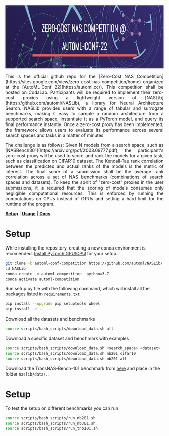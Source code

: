 
<div align="center">
  <img src="images/zcp_competition.png" width="1000" height="200">
</div>

<p align=justify>
This is the official github repo for the [Zero-Cost NAS Competition](https://sites.google.com/view/zero-cost-nas-competition/home) organized at the [AutoML-Conf 22](https://automl.cc/). This competition shall be hosted on CodaLab. Participants will be required to implement their zero-cost proxies using a lightweight version of [NASLib](https://github.com/automl/NASLib), a library for Neural Architecture Search. NASLib provides users with a range of tabular and surrogate benchmarks, making it easy to sample a random architecture from a supported search space, instantiate it as a PyTorch model, and query its final performance instantly. Once a zero-cost proxy has been implemented, the framework allows users to evaluate its performance across several search spaces and tasks in a matter of minutes.
</p>
<p align=justify>
The challenge is as follows: Given N models from a search space, such as [NASBench301](https://arxiv.org/pdf/2008.09777.pdf), the participant's zero-cost proxy will be used to score and rank the models for a given task, such as classification on CIFAR10 dataset. The Kendall-Tau rank correlation between the predicted and actual ranks of the models is the metric of interest. The final score of a submission shall be the average rank correlation across a set of NAS benchmarks (combinations of search spaces and datasets). To keep the spirit of "zero-cost" proxies in the user submissions, it is required that the scoring of models consumes only negligible computational resources. This is enforced by running the computations on CPUs instead of GPUs and setting a hard limit for the runtime of the program.

</p>



[**Setup**](#setup)
| [**Usage**](#usage)
| [**Docs**](examples/)

# Setup

While installing the repository, creating a new conda environment is recomended. [Install PyTorch GPU/CPU](https://pytorch.org/get-started/locally/) for your setup.

```bash
git clone -b automl-conf-competition https://github.com/automl/NASLib/
cd NASLib
conda create -n automl-competition  python=3.7
conda activate automl-competition
```


Run setup.py file with the following command, which will install all the packages listed in [`requirements.txt`](requirements.txt)
```bash
pip install --upgrade pip setuptools wheel
pip install -e .
```
Download all the datasets and benchmarks
```bash
source scripts/bash_scripts/download_data.sh all 
```
Download a specific dataset and benchmark with examples
```bash
source scripts/bash_scripts/download_data.sh <search_space> <dataset> 
source scripts/bash_scripts/download_data.sh nb201 cifar10
source scripts/bash_scripts/download_data.sh nb201 all 
```
Download the TransNAS-Bench-101 benchmark from [here](https://www.noahlab.com.hk/opensource/vega/page/doc.html?path=datasets/transnasbench101) and place in the folder `naslib/data/..`


# Setup
To test the setup on different benchmarks you can run

```bash
source scripts/bash_scripts/run_nb201.sh
source scripts/bash_scripts/run_nb301.sh
source scripts/bash_scripts/run_tnb101.sh
```


